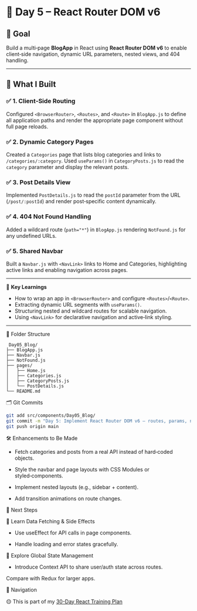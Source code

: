 # 📘 Day 5 – React Router DOM v6

## 🎯 Goal  
Build a multi‑page **BlogApp** in React using **React Router DOM v6** to enable client‑side navigation, dynamic URL parameters, nested views, and 404 handling.

---

## 🧩 What I Built

### ✅ 1. Client‑Side Routing  
Configured `<BrowserRouter>`, `<Routes>`, and `<Route>` in `BlogApp.js` to define all application paths and render the appropriate page component without full page reloads.

### ✅ 2. Dynamic Category Pages  
Created a `Categories` page that lists blog categories and links to `/categories/:category`. Used `useParams()` in `CategoryPosts.js` to read the `category` parameter and display the relevant posts.

### ✅ 3. Post Details View  
Implemented `PostDetails.js` to read the `postId` parameter from the URL (`/post/:postId`) and render post‑specific content dynamically.

### ✅ 4. 404 Not Found Handling  
Added a wildcard route (`path="*"`) in `BlogApp.js` rendering `NotFound.js` for any undefined URLs.

### ✅ 5. Shared Navbar  
Built a `Navbar.js` with `<NavLink>` links to Home and Categories, highlighting active links and enabling navigation across pages.

---

🧠 **Key Learnings**

- How to wrap an app in `<BrowserRouter>` and configure `<Routes>`/`<Route>`.  
- Extracting dynamic URL segments with `useParams()`.  
- Structuring nested and wildcard routes for scalable navigation.  
- Using `<NavLink>` for declarative navigation and active‑link styling.  

---

📁 Folder Structure

```text
 Day05_Blog/
├── BlogApp.js
├── Navbar.js
├── NotFound.js
├── pages/
│   ├── Home.js
│   ├── Categories.js
│   ├── CategoryPosts.js
│   └── PostDetails.js
└── README.md
```
🗂️ Git Commits

```bash
git add src/components/Day05_Blog/
git commit -m "Day 5: Implement React Router DOM v6 – routes, params, nested routes, 404"
git push origin main
```
🛠 Enhancements to Be Made

- Fetch categories and posts from a real API instead of hard‑coded objects.

- Style the navbar and page layouts with CSS Modules or styled‑components.

- Implement nested layouts (e.g., sidebar + content).

- Add transition animations on route changes.

📌 Next Steps

🎯 Learn Data Fetching & Side Effects

- Use useEffect for API calls in page components.

- Handle loading and error states gracefully.

🎯 Explore Global State Management

- Introduce Context API to share user/auth state across routes.

Compare with Redux for larger apps.

🔗 Navigation

🟡 This is part of my [30-Day React Training Plan](../../../.github/profile-progress.md)
